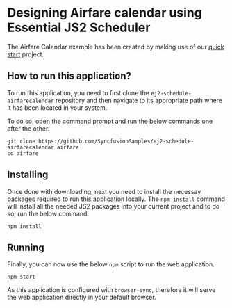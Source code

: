 # Designing Airfare calendar using Essential JS2 Scheduler

The Airfare Calendar example has been created by making use of our [quick start](https://github.com/syncfusion/ej2-quickstart.git) project.

## How to run this application?

To run this application, you need to first clone the `ej2-schedule-airfarecalendar` repository and then navigate to its appropriate path where it has been located in your system.

To do so, open the command prompt and run the below commands one after the other.

```
git clone https://github.com/SyncfusionSamples/ej2-schedule-airfarecalendar airfare
cd airfare
```

## Installing

Once done with downloading, next you need to install the necessay packages required to run this application locally. The `npm install` command will install all the needed JS2 packages into your current project and to do so, run the below command.

```
npm install
```

## Running

Finally, you can now use the below `npm` script to run the web application.

```
npm start
```

As this application is configured with `browser-sync`, therefore it will serve the web application directly in your default browser.


